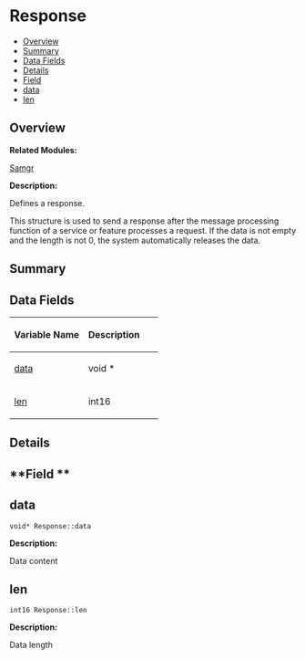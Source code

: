 # Response<a name="EN-US_TOPIC_0000001055078175"></a>

-   [Overview](#section1975332424165636)
-   [Summary](#section11301928165636)
-   [Data Fields](#pub-attribs)
-   [Details](#section1445460175165636)
-   [Field](#section2144347466165636)
-   [data](#a771bd5a2dd1f2d8be9928af7c0fe37a0)
-   [len](#a7a20e7a28a2be1427111d8f03828bb7e)

## **Overview**<a name="section1975332424165636"></a>

**Related Modules:**

[Samgr](samgr.md)

**Description:**

Defines a response. 

This structure is used to send a response after the message processing function of a service or feature processes a request. If the data is not empty and the length is not 0, the system automatically releases the data. 

## **Summary**<a name="section11301928165636"></a>

## Data Fields<a name="pub-attribs"></a>

<a name="table2059074853165636"></a>
<table><thead align="left"><tr id="row455034582165636"><th class="cellrowborder" valign="top" width="50%" id="mcps1.1.3.1.1"><p id="p1556258782165636"><a name="p1556258782165636"></a><a name="p1556258782165636"></a>Variable Name</p>
</th>
<th class="cellrowborder" valign="top" width="50%" id="mcps1.1.3.1.2"><p id="p1789589780165636"><a name="p1789589780165636"></a><a name="p1789589780165636"></a>Description</p>
</th>
</tr>
</thead>
<tbody><tr id="row86859485165636"><td class="cellrowborder" valign="top" width="50%" headers="mcps1.1.3.1.1 "><p id="p1875125484165636"><a name="p1875125484165636"></a><a name="p1875125484165636"></a><a href="response.md#a771bd5a2dd1f2d8be9928af7c0fe37a0">data</a></p>
</td>
<td class="cellrowborder" valign="top" width="50%" headers="mcps1.1.3.1.2 "><p id="p1864898829165636"><a name="p1864898829165636"></a><a name="p1864898829165636"></a>void * </p>
</td>
</tr>
<tr id="row601806670165636"><td class="cellrowborder" valign="top" width="50%" headers="mcps1.1.3.1.1 "><p id="p13403182165636"><a name="p13403182165636"></a><a name="p13403182165636"></a><a href="response.md#a7a20e7a28a2be1427111d8f03828bb7e">len</a></p>
</td>
<td class="cellrowborder" valign="top" width="50%" headers="mcps1.1.3.1.2 "><p id="p223975088165636"><a name="p223975088165636"></a><a name="p223975088165636"></a>int16 </p>
</td>
</tr>
</tbody>
</table>

## **Details**<a name="section1445460175165636"></a>

## **Field **<a name="section2144347466165636"></a>

## data<a name="a771bd5a2dd1f2d8be9928af7c0fe37a0"></a>

```
void* Response::data
```

 **Description:**

Data content 

## len<a name="a7a20e7a28a2be1427111d8f03828bb7e"></a>

```
int16 Response::len
```

 **Description:**

Data length 

